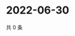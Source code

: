 # 2022-06-30

共 0 条

<!-- BEGIN WEIBO -->
<!-- 最后更新时间 Thu Jun 30 2022 17:00:56 GMT+0800 (China Standard Time) -->

<!-- END WEIBO -->
